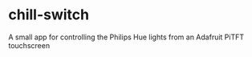 # chill-switch
A small app for controlling the Philips Hue lights from an Adafruit PiTFT touchscreen
